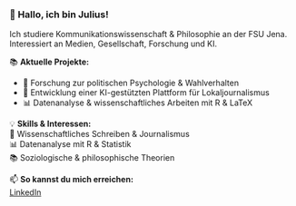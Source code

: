 ### 👋 Hallo, ich bin Julius!
Ich studiere Kommunikationswissenschaft & Philosophie an der FSU Jena.  
Interessiert an Medien, Gesellschaft, Forschung und KI.

📚 **Aktuelle Projekte:**  
- 📖 Forschung zur politischen Psychologie & Wahlverhalten  
- 📰 Entwicklung einer KI-gestützten Plattform für Lokaljournalismus  
- 📊 Datenanalyse & wissenschaftliches Arbeiten mit R & LaTeX  

💡 **Skills & Interessen:**  
📝 Wissenschaftliches Schreiben & Journalismus  
📊 Datenanalyse mit R & Statistik  
📚 Soziologische & philosophische Theorien  

📫 **So kannst du mich erreichen:**  
[LinkedIn](https://www.linkedin.com/in/julius-weiske-b56161339/)

